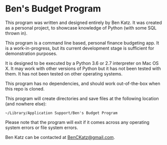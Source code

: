 # Ben's Budget Program
This program was written and designed entirely by Ben Katz. It was created as a personal project, to showcase knowledge of Python (with some SQL thrown in).

This program is a command line based, personal finance budgeting app. It is a work-in-progress, but its current development stage is sufficient for demonstration purposes.

It is designed to be executed by a Python 3.6 or 2.7 interpreter on Mac OS X. It may work with other versions of Python but it has not been tested with them. It has not been tested on other operating systems.

This program has no dependencies, and should work out-of-the-box when this repo is cloned.

This program will create directories and save files at the following location (and nowhere else):

    ~/Library/Application Support/Ben's Budget Program

Please note that the program will exit if it comes across any operating system errors or file system errors.

Ben Katz can be contacted at BenCKatz@gmail.com.
